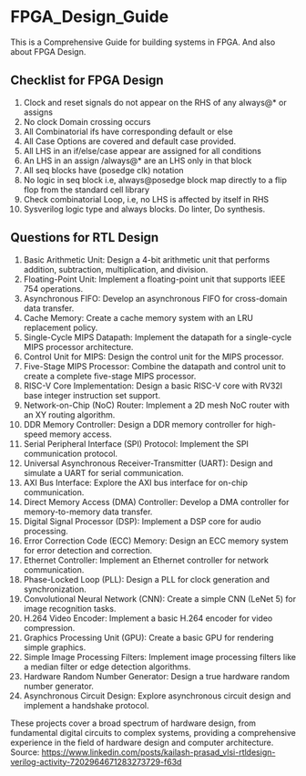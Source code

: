 # FPGA_Design_Guide
This is a Comprehensive Guide for building systems in FPGA. And also about FPGA Design.


## Checklist for FPGA Design
1. Clock and reset signals do not appear on the RHS of any always@* or assigns 
2. No clock Domain crossing occurs
3. All Combinatorial ifs have corresponding default or else 
4. All Case Options are covered and default case provided.
5. All LHS in an if/else/case appear are assigned for all conditions 
6. An LHS in an assign /always@* are an LHS only in that block
7. All seq blocks have (posedge clk) notation
8. No logic in seq block i.e, always@posedge block map directly to a flip flop from the standard cell library
9. Check combinatorial Loop, i.e, no LHS is affected by itself in RHS
10. Sysverilog logic type and always blocks. Do linter, Do synthesis.

## Questions for RTL Design
1. Basic Arithmetic Unit: Design a 4-bit arithmetic unit that performs addition, subtraction, multiplication, and division.
2. Floating-Point Unit: Implement a floating-point unit that supports IEEE 754 operations.
3. Asynchronous FIFO: Develop an asynchronous FIFO for cross-domain data transfer.
4. Cache Memory: Create a cache memory system with an LRU replacement policy.
5. Single-Cycle MIPS Datapath: Implement the datapath for a single-cycle MIPS processor architecture.
6. Control Unit for MIPS: Design the control unit for the MIPS processor.
7. Five-Stage MIPS Processor: Combine the datapath and control unit to create a complete five-stage MIPS processor.
8. RISC-V Core Implementation: Design a basic RISC-V core with RV32I base integer instruction set support.
9. Network-on-Chip (NoC) Router: Implement a 2D mesh NoC router with an XY routing algorithm.
10. DDR Memory Controller: Design a DDR memory controller for high-speed memory access.
11.  Serial Peripheral Interface (SPI) Protocol: Implement the SPI communication protocol.
12. Universal Asynchronous Receiver-Transmitter (UART): Design and simulate a UART for serial communication.
13. AXI Bus Interface: Explore the AXI bus interface for on-chip communication.
14. Direct Memory Access (DMA) Controller: Develop a DMA controller for memory-to-memory data transfer.
15. Digital Signal Processor (DSP): Implement a DSP core for audio processing.
16. Error Correction Code (ECC) Memory: Design an ECC memory system for error detection and correction.
17. Ethernet Controller: Implement an Ethernet controller for network communication.
18. Phase-Locked Loop (PLL): Design a PLL for clock generation and synchronization.
19. Convolutional Neural Network (CNN): Create a simple CNN (LeNet 5) for image recognition tasks.
20. H.264 Video Encoder: Implement a basic H.264 encoder for video compression.
21. Graphics Processing Unit (GPU): Create a basic GPU for rendering simple graphics.
22. Simple Image Processing Filters: Implement image processing filters like a median filter or edge detection algorithms.
23. Hardware Random Number Generator: Design a true hardware random number generator.
24. Asynchronous Circuit Design: Explore asynchronous circuit design and implement a handshake protocol.

These projects cover a broad spectrum of hardware design, from fundamental digital circuits to complex systems, providing a comprehensive experience in the field of hardware design and computer architecture. 
Source: https://www.linkedin.com/posts/kailash-prasad_vlsi-rtldesign-verilog-activity-7202964671283273729-f63d 
